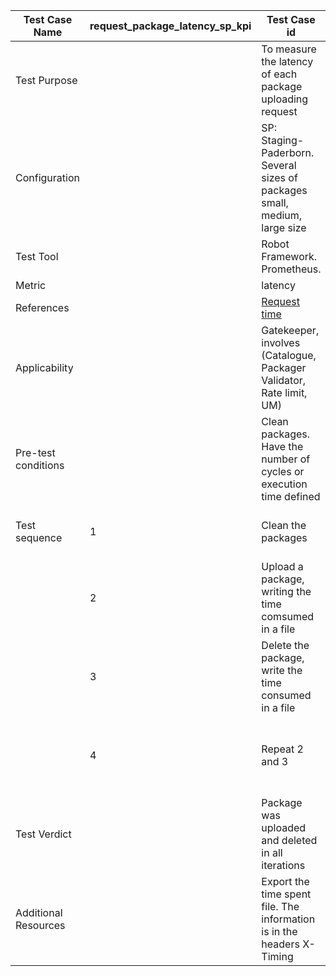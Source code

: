 
| Test Case Name       |   request_package_latency_sp_kpi   | Test Case id                 |         |
|----------------------|------|----------------------------------------------------|---------|
| Test Purpose         |      | To measure the latency of each package uploading request               |         |
| Configuration        |      | SP: Staging-Paderborn. Several sizes of packages small, medium, large size  |         |
| Test Tool            |      | Robot Framework. Prometheus.                                           |         |
| Metric               |      | latency                                                                |         |
| References           |      | [Request time](https://github.com/sonata-nfv/tng-api-gtw/wiki/Request-time)            |         |
| Applicability        |      | Gatekeeper, involves (Catalogue, Packager Validator, Rate limit, UM)   |         |
| Pre-test conditions  |      | Clean packages. Have the number of cycles or execution time defined    |         |
| Test sequence        | 1    | Clean the packages                                                     | No packages in the catalogue  |
|                      | 2    | Upload a package, writing the time comsumed in a file                  | package is in the catalogue  |
|                      | 3    | Delete the package, write the time consumed in a file                  | package is deleted from the catalogue  |
|                      | 4    | Repeat 2 and 3                                                         | package upload and deleted from the catalogue  |
| Test Verdict         |      | Package was uploaded and deleted in all iterations                     |         |
| Additional Resources |      | Export the time spent file. The information is in the headers X-Timing |         |
